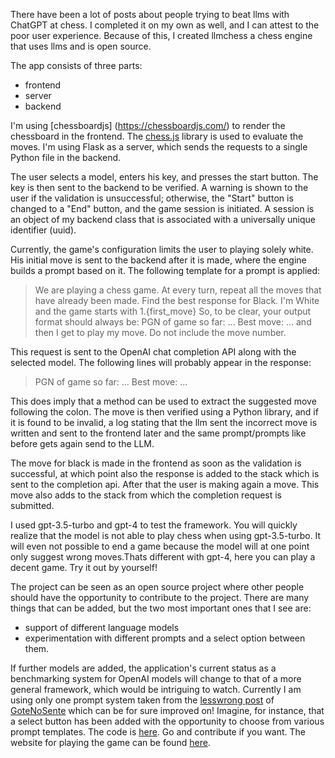There have been a lot of posts about people trying to beat llms with ChatGPT at chess. I completed it on my own as well, and I can attest to the poor user experience. Because of this, I created llmchess a chess engine that uses llms and is open source. 

The app consists of three parts:

- frontend
- server
- backend 

I'm using [chessboardjs] (https://chessboardjs.com/) to render the chessboard in the frontend. The [chess.js](https://github.com/jhlywa/chess.js/blob/master/README.md) library is used to evaluate the moves. I'm using Flask as a server, which sends the requests to a single Python file in the backend.

The user selects a model, enters his key, and presses the start button. The key is then sent to the backend to be verified. A warning is shown to the user if the validation is unsuccessful; otherwise, the "Start" button is changed to a "End" button, and the game session is initiated. A session is an object of my backend class that is associated with a universally unique identifier (uuid).

Currently, the game's configuration limits the user to playing solely white. His initial move is sent to the backend after it is made, where the engine builds a prompt based on it. The following template for a prompt is applied:

>   We are playing a chess game. At every turn, repeat all the moves that have already been made.
    Find the best response for Black. I'm White and the game starts with 1.{first_move}
    So, to be clear, your output format should always be:
    PGN of game so far: ...
    Best move: ...
    and then I get to play my move. Do not include the move number.

This request is sent to the OpenAI chat completion API along with the selected model. The following lines will probably appear in the response:

>   PGN of game so far: ...
    Best move: ...

This does imply that a method can be used to extract the suggested move following the colon.
The move is then verified using a Python library, and if it is found to be invalid, a log stating that the llm sent the incorrect move is written and sent to the frontend later and the same prompt/prompts like before gets again send to the LLM. 

The move for black is made in the frontend as soon as the validation is successful, at which point also the response is added to the stack which is sent to the completion api. After that the user is making again a move. This move also adds to the stack from which the completion request is submitted. 

I used gpt-3.5-turbo and gpt-4 to test the framework. You will quickly realize that the model is not able to play chess when using gpt-3.5-turbo. It will even not possible to end a game because the model will  at one point only suggest wrong moves.Thats different with gpt-4, here you can play a decent game. Try it out by yourself!

The project can be seen as an open source project where other people should have the opportunity to contribute to the project. There are many things that can be added, but the two most important ones that I see are:

- support of different language models
- experimentation with different prompts and a select option between them.

If further models are added, the application's current status as a benchmarking system for OpenAI models will change to that of a more general framework, which would be intriguing to watch. Currently I am using only one prompt system taken from the [lesswrong post](https://www.lesswrong.com/posts/pckLdSgYWJ38NBFf8/gpt-4?commentId=TaaAtoM4ahkfc37dR) of [GoteNoSente](https://www.lesswrong.com/users/gotenosente) which can be for sure improved on! Imagine, for instance, that a select button has been added with the opportunity to choose from various prompt templates. The code is [here](https://github.com/yachty66/llmchess). Go and contribute if you want. The website for playing the game can be found [here](www.llmchess.org).